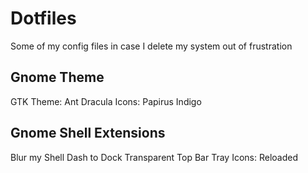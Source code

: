 # Dotfiles

Some of my config files in case I delete my system out of frustration

## Gnome Theme

GTK Theme: Ant Dracula
Icons: Papirus Indigo

## Gnome Shell Extensions

Blur my Shell
Dash to Dock
Transparent Top Bar
Tray Icons: Reloaded
